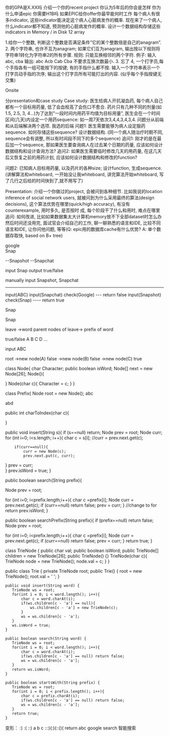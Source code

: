 你的GPA是X.XX吗
介绍一个你的recent project
你认为5年后的你会是怎样
你为什么申请epic
你需要H1B吗
如果EPIC给你offer你最早能何时工作
每个病人有很多indicator, 这些indicator能决定这个病人心脏病发作的概率.
现在来了一个病人, 什么indicator都不知道, 预测他的心脏病发作的概率.
设计一个数据结构存储这些indicators
in Memory / in Disk          12 array    

1.给你一个整数, 判断这个整数是否满足条件”它的某个整数倍是自己的anagram”.
2. 两个字符串, 也许不互为anagram; 如果它们互为anagram, 输出按以下规则将字符串1转化为字符串2的所有步骤. 规则: 只能互换相邻的两个字符.
        例子: 输入abc, cba
        输出: abc
            Acb
            Cab
            Cba
        不要求互换次数最小.
3. 忘了
4, 一个打字员,每个手指各有一组可能按下的按键; 有的手指什么都不按. 输入一个字符串表示一个打字员动手指的次序; 输出这个打字员所有可能打出的内容. (似乎每个手指按键无交集)







Onsite

分presentation和case study
Case study: 医生给病人开抗凝血药, 每个病人自己都有一个目标用药量, 低了会血栓高了会伤口不愈合. 药片只有几种不同的剂量(如1.5, 2.5, 3, 4…)为了达到”一段时间内用药平均值为目标用量”, 医生会在一个时间区间(几天)内设定一个用药sequence: 如一周7天依次3,4,4,3,4,3,4. 问题分从前端和从后端解决两个选项. 我选的后端
问题1: 医生需要能够为病人设定服药sequence. 如何存储这些sequence? 设计数据结构. (同一个病人随治疗时期不同, sequence会有调整, 所以有时间段不同下的多个sequence)
追问1: 刚才的是在最后加一个sequence, 那如果医生要查询病人在过去某个日期的药量, 应该如何设计数据结构和设计查询方法?
追问2: 如果医生需要临时修改几天的用药量, 在这几天后又恢复之前的用药计划, 应该如何设计数据结构和修改的function?

问题2: 已知病人目标用药量, 以及药片的各种size; 设计function, 生成sequence. (讲解算法和whiteboard, 一开始没让我whiteboard, 讲完算法开始whiteboard, 写了几行之后给的时间快到了,就不用写了)

Presentation:
介绍一个你做过的project, 会被问到各种细节. 比如我说的location inference of social network users, 就被问到为什么采用最终的算法(design decisions), 这个算法优势在哪里(quick/high accuracy), 有没有counterexample, 用时多久, 是否按时 成, 每个阶段干了什么和用时, 难点在哪里
追问: 如何改进, 比如如果数据集太大计算机memory放不下全部dataset时怎么办
然后时间还没用完, 面试官会介绍自己的工作, 聊一聊熟悉的语言和IDE, 比较不同语言和IDE, 让你问他问题, 等等(Q: epic用的数据库cache有什么优势? A: 单个数据存取快, based on B+ tree)









google    
Snap

--Snapshot
--Snapchat

input Snap
output  true/false

manually input Snapshot, Snapchat

------

input(ABC)
input(Snapchat)
check(Google)  ---   return false
input(Snapshot)
check(Snap)  ----   return true

<M M>
Snap

Snap

leave ->word
parent nodes of leave-> prefix of word

true/false A B C D …

input ABC

root
->new node(A) false
->new node(B) false
->new node(C) true












class Node{
    char Character;
    public boolean isWord;
    Node[] next = new Node[26];
Node(){
    
}
Node(char c){
    Character = c;
}
}

class Prefix{
Node root = new Node();
abc

abd

public int charToIndex(char c){
    
}

public void insert(String s){
    if (s==null) return; 
    Node prev = root;
    Node curr;
for (int i=0; i<s.length; i++){
        char c = s[i];
        //curr = prev.next.get(c);
        
        if(curr==null){
            curr = new Node(c);
            prev.next.put(c, curr);
}
        prev = curr;    
}
prev.isWord = true;
}

public boolean search(String prefix){

Node prev = root;

for (int i=0; i<prefix.length;i++){
    char c =prefix[i];
    Node curr = prev.next.get(c);
    if (curr==null) return false;
    prev = curr;
} //change to for
    return prev.isWord; 
}

public boolean searchPrefix(String prefix){
if (prefix==null) return false;
Node prev = root;

for (int i=0; i<prefix.length;i++){
    char c =prefix[i];
    Node curr = prev.next.get(c);
    if (curr==null) return false;
    prev = curr;
}
return true;
}



























class TrieNode {
    public char val;
    public boolean isWord;
    public TrieNode[] children = new TrieNode[26];
    public TrieNode() {}
    TrieNode(char c){
       TrieNode node = new TrieNode();
       node.val = c;
    }
}

public class Trie {
    private TrieNode root;
    public Trie() {
       root = new TrieNode();
       root.val = ' ';
    }

    public void insert(String word) {
       TrieNode ws = root;
       for(int i = 0; i < word.length(); i++){
           char c = word.charAt(i);
           if(ws.children[c - 'a'] == null){
               ws.children[c - 'a'] = new TrieNode(c);
           }
           ws = ws.children[c - 'a'];
       }
       ws.isWord = true;
    }

    public boolean search(String word) {
       TrieNode ws = root;
       for(int i = 0; i < word.length(); i++){
           char c = word.charAt(i);
           if(ws.children[c - 'a'] == null) return false;
           ws = ws.children[c - 'a'];
       }
       return ws.isWord;
    }

    public boolean startsWith(String prefix) {
       TrieNode ws = root;
       for(int i = 0; i < prefix.length(); i++){
           char c = prefix.charAt(i);
           if(ws.children[c - 'a'] == null) return false;
           ws = ws.children[c - 'a'];
       }
       return true;
    }
变形：  :)   :(  ::)  a  b   c    :::)(:)(::()(   return abc
google search 智能搜索   

